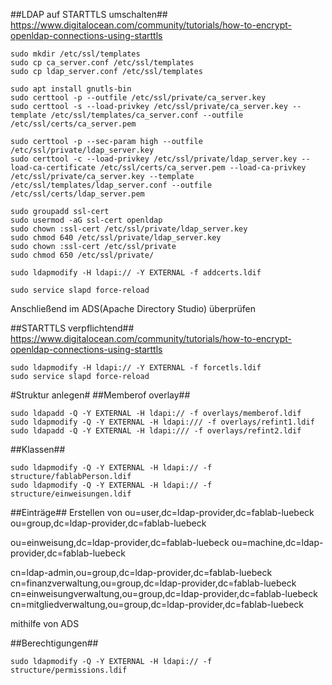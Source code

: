 
##LDAP auf STARTTLS umschalten##
https://www.digitalocean.com/community/tutorials/how-to-encrypt-openldap-connections-using-starttls
``` shell
sudo mkdir /etc/ssl/templates
sudo cp ca_server.conf /etc/ssl/templates
sudo cp ldap_server.conf /etc/ssl/templates

sudo apt install gnutls-bin
sudo certtool -p --outfile /etc/ssl/private/ca_server.key
sudo certtool -s --load-privkey /etc/ssl/private/ca_server.key --template /etc/ssl/templates/ca_server.conf --outfile /etc/ssl/certs/ca_server.pem

sudo certtool -p --sec-param high --outfile /etc/ssl/private/ldap_server.key
sudo certtool -c --load-privkey /etc/ssl/private/ldap_server.key --load-ca-certificate /etc/ssl/certs/ca_server.pem --load-ca-privkey /etc/ssl/private/ca_server.key --template /etc/ssl/templates/ldap_server.conf --outfile /etc/ssl/certs/ldap_server.pem

sudo groupadd ssl-cert
sudo usermod -aG ssl-cert openldap
sudo chown :ssl-cert /etc/ssl/private/ldap_server.key
sudo chmod 640 /etc/ssl/private/ldap_server.key
sudo chown :ssl-cert /etc/ssl/private
sudo chmod 650 /etc/ssl/private/

sudo ldapmodify -H ldapi:// -Y EXTERNAL -f addcerts.ldif

sudo service slapd force-reload
```
Anschließend im ADS(Apache Directory Studio) überprüfen

##STARTTLS verpflichtend##
https://www.digitalocean.com/community/tutorials/how-to-encrypt-openldap-connections-using-starttls
``` shell
sudo ldapmodify -H ldapi:// -Y EXTERNAL -f forcetls.ldif
sudo service slapd force-reload
```

#Struktur anlegen#
##Memberof overlay##
``` shell
sudo ldapadd -Q -Y EXTERNAL -H ldapi:// -f overlays/memberof.ldif
sudo ldapmodify -Q -Y EXTERNAL -H ldapi:/// -f overlays/refint1.ldif
sudo ldapadd -Q -Y EXTERNAL -H ldapi:/// -f overlays/refint2.ldif

```

##Klassen##
``` shell
sudo ldapmodify -Q -Y EXTERNAL -H ldapi:// -f structure/fablabPerson.ldif
sudo ldapmodify -Q -Y EXTERNAL -H ldapi:// -f structure/einweisungen.ldif
```
##Einträge##
Erstellen von 
ou=user,dc=ldap-provider,dc=fablab-luebeck
ou=group,dc=ldap-provider,dc=fablab-luebeck

ou=einweisung,dc=ldap-provider,dc=fablab-luebeck
ou=machine,dc=ldap-provider,dc=fablab-luebeck

cn=ldap-admin,ou=group,dc=ldap-provider,dc=fablab-luebeck
cn=finanzverwaltung,ou=group,dc=ldap-provider,dc=fablab-luebeck
cn=einweisungverwaltung,ou=group,dc=ldap-provider,dc=fablab-luebeck
cn=mitgliedverwaltung,ou=group,dc=ldap-provider,dc=fablab-luebeck

mithilfe von ADS

##Berechtigungen##
``` shell
sudo ldapmodify -Q -Y EXTERNAL -H ldapi:// -f structure/permissions.ldif
```

